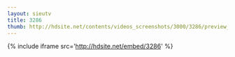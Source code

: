 ```yaml
---
layout: sieutv
title: 3286
thumb: http://hdsite.net/contents/videos_screenshots/3000/3286/preview_360p.mp4.jpg
---
```

{% include iframe src='http://hdsite.net/embed/3286' %}
 
